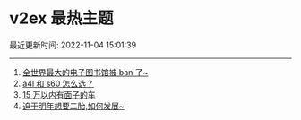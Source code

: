 # v2ex 最热主题

最近更新时间: 2022-11-04 15:01:39

--- 
1. [全世界最大的电子图书馆被 ban 了~](https://www.v2ex.com/t/892528) 
2. [a4l 和 s60 怎么选？](https://www.v2ex.com/t/892533) 
3. [15 万以内有面子的车](https://www.v2ex.com/t/892539) 
4. [迫于明年想要二胎,如何发展~](https://www.v2ex.com/t/892537) 
